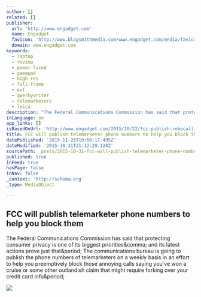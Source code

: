 ```yaml
---
author: []
related: []
publisher:
  url: 'http://www.engadget.com'
  name: Engadget
  favicon: 'http://www.blogsmithmedia.com/www.engadget.com/media/favicon-160x160.png'
  domain: www.engadget.com
keywords:
  - laptop
  - review
  - power-laced
  - gamepad
  - high-res
  - full-frame
  - evf
  - qwerkywriter
  - telemarketers
  - leica
description: "The Federal Communications Commission has said that protecting consumer privacy is one of its biggest priorities, and its latest actions prove just that. The communications bureau is going to publish the phone numbers of telemarketers on a weekly basis in an effort to help you preemptively block those annoying calls saying you've won a cruise or some other outlandish claim that might require forking over your credit card info."
inLanguage: en
app_links: []
isBasedOnUrl: 'http://www.engadget.com/2015/10/22/fcc-publish-robocall-numbers/'
title: FCC will publish telemarketer phone numbers to help you block them
datePublished: '2015-11-25T19:50:17.495Z'
dateModified: '2015-10-31T21:12:29.128Z'
sourcePath: _posts/2015-10-31-fcc-will-publish-telemarketer-phone-numbers-to-help-you-bloc.md
published: true
inFeed: true
hasPage: false
inNav: false
_context: 'http://schema.org'
_type: MediaObject

---
```

<article style=""><h1>FCC will publish telemarketer phone numbers to help you block them</h1><p>The Federal Communications Commission has said that protecting consumer privacy is one of its biggest priorities&amp;comma; and its latest actions prove just that&amp;period; The communications bureau is going to publish the phone numbers of telemarketers on a weekly basis in an effort to help you preemptively block those annoying calls saying you've won a cruise or some other outlandish claim that might require forking over your credit card info&amp;period;</p><img src="http://o.aolcdn.com/dims-shared/dims3/GLOB/crop/2122x1663+0+0/resize/1200x940!/format/jpg/quality/85/http://hss-prod.hss.aol.com/hss/storage/adam/b3e42836f7932f3496f1ecf3dc40e524/53036.JPG" /></article>